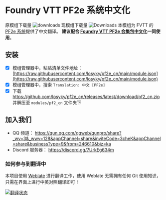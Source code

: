 # Foundry VTT PF2e 系统中文化
原模组下载量
![downloads](https://img.shields.io/github/downloads/fvtt-cn/pf2_cn/total)
现模组下载量
![Downloads](https://img.shields.io/github/downloads/losyky/pf2e_cn/total.svg)
本模组为 FVTT 的 [PF2e 系统](https://gitlab.com/hooking/foundry-vtt---pathfinder-2e)提供了中文翻译。
**建议配合 [Foundry VTT PF2e 合集包中文化](https://github.com/AlphaStarguide/pf2e_compendium_chn)一同使用**。

## 安装
- [x] 模组管理器中，粘贴清单文件地址： [https://raw.githubusercontent.com/losyky/pf2e_cn/main/module.json](https://raw.githubusercontent.com/losyky/pf2e_cn/main/module.json)
- [x] 模组管理器中，搜索 `Translation: 中文 [PF2e]`
- [x] 下载 https://github.com/losyky/pf2e_cn/releases/latest/download/pf2_cn.zip 并解压至 `modules/pf2_cn` 文件夹下
## 加入我们
- QQ 频道： https://qun.qq.com/qqweb/qunpro/share?_wv=3&_wwv=128&appChannel=share&inviteCode=3cheK&appChannel=share&businessType=9&from=246610&biz=ka
- Discord 服务器： https://discord.gg/7UrkEg634m

### 如何参与到翻译中
本项目使用 [Weblate](https://hosted.weblate.org/) 进行翻译工作，使用 Weblate 无需拥有任何 Git 使用知识，只需在界面上进行中英对照翻译即可！

<a href="http://150.109.5.239/engage/pf2/">
<img src="http://150.109.5.239/widgets/pf2/-/open-graph.png" alt="翻译状态" />
</a>
